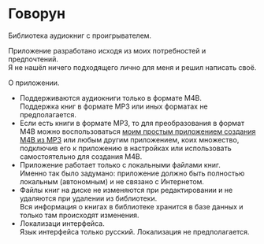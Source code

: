 # Говорун
Библиотека аудиокниг с проигрывателем.

Приложение разработано исходя из моих потребностей и предпочтений.  
Я не нашёл ничего подходящего лично для меня и решил написать своё.

О приложении.
- Поддерживаются аудиокниги только в формате M4B.  
Поддержка книг в формате MP3 или иных форматах не предполагается.
- Если есть книги в формате MP3, то для преобразования в формат M4B можно воспользоваться [моим простым приложением создания M4B из MP3](https://github.com/Gemiyur/CreatorM4B) или любым другим приложением, коих множество, подключив его к приложению в настройках или использовать самостоятельно для создания M4B.
- Приложение работает только с локальными файлами книг.  
Именно так было задумано: приложение должно быть полностью локальным (автономным) и не связано с Интернетом.
- Файлы книг на диске не изменяются при редактировании и не удаляются при удалении из библиотеки.  
Вся информация о книгах в библиотеке хранится в базе данных и только там происходят изменения.
- Локализаци интерфейса.  
Язык интерфейса только русский. Локализация не предполагается.
